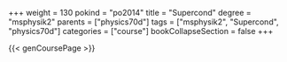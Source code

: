 +++
weight = 130
pokind = "po2014"
title = "Supercond"
degree = "msphysik2"
parents = ["physics70d"]
tags = ["msphysik2", "Supercond", "physics70d"]
categories = ["course"]
bookCollapseSection = false
+++

{{< genCoursePage >}}
